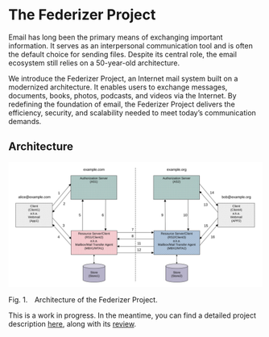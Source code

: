 # The Federizer Project

Email has long been the primary means of exchanging important information. It serves as an interpersonal communication tool and is often the default choice for sending files. Despite its central role, the email ecosystem still relies on a 50-year-old architecture.

We introduce the Federizer Project, an Internet mail system built on a modernized architecture. It enables users to exchange messages, documents, books, photos, podcasts, and videos via the Internet. By redefining the foundation of email, the Federizer Project delivers the efficiency, security, and scalability needed to meet today’s communication demands.

## Architecture

![Architecture](images/architecture.svg)

<p class="figure">
    Fig.&nbsp;1.&emsp;Architecture of the Federizer Project.
</p>


This is a work in progress. In the meantime, you can find a detailed project description [here](docs/DESCRIPTION.md), along with its [review](docs/review/README.md).